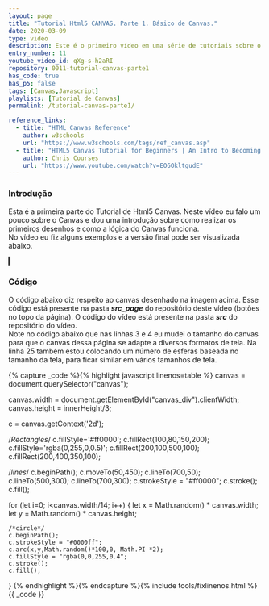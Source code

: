 ```yaml
---
layout: page
title: "Tutorial Html5 CANVAS. Parte 1. Básico de Canvas."
date: 2020-03-09
type: video
description: Este é o primeiro vídeo em uma série de tutoriais sobre o Canvas. Nesta parte 1 tratamos inicialmente de imagens estáticas.
entry_number: 11
youtube_video_id: qXg-s-h2aRI
repository: 0011-tutorial-canvas-parte1
has_code: true
has_p5: false
tags: [Canvas,Javascript]
playlists: [Tutorial de Canvas]
permalink: /tutorial-canvas-parte1/

reference_links:
  - title: "HTML Canvas Reference"
    author: w3schools
    url: "https://www.w3schools.com/tags/ref_canvas.asp"
  - title: "HTML5 Canvas Tutorial for Beginners | An Intro to Becoming a Pro - Ep. 1"
    author: Chris Courses
    url: "https://www.youtube.com/watch?v=EO6OkltgudE"
---
```


<style>
    canvas {
        border: 1px solid black;
    }
</style>

### Introdução
Esta é a primeira parte do Tutorial de Html5 Canvas. Neste vídeo eu falo um pouco sobre o Canvas e dou uma introdução sobre como realizar os primeiros desenhos e como a lógica do Canvas funciona.  
No vídeo eu fiz alguns exemplos e a versão final pode ser visualizada abaixo.

<div id="canvas_div">
<canvas></canvas>
</div>

### Código

O código abaixo diz respeito ao canvas desenhado na imagem acima. Esse código está presente na pasta ***src_page*** do repositório deste vídeo (botões no topo da página). O código do vídeo está presente na pasta ***src*** do repositório do vídeo.  
Note no código abaixo que nas linhas 3 e 4 eu mudei o tamanho do canvas para que o canvas dessa página se adapte a diversos formatos de tela. Na linha 25 também estou colocando um número de esferas baseada no tamanho da tela, para ficar similar em vários tamanhos de tela.

{% capture _code %}{% highlight javascript linenos=table %}
canvas = document.querySelector("canvas");

canvas.width = document.getElementById("canvas_div").clientWidth;
canvas.height = innerHeight/3;

c = canvas.getContext('2d');

/*Rectangles*/
c.fillStyle='#ff0000';
c.fillRect(100,80,150,200);
c.fillStyle='rgba(0,255,0,0.5)';
c.fillRect(200,100,500,100);
c.fillRect(200,400,350,100);

/*lines*/
c.beginPath();
c.moveTo(50,450);
c.lineTo(700,50);
c.lineTo(500,300);
c.lineTo(700,300);
c.strokeStyle = "#ff0000";
c.stroke();
c.fill();

for (let i=0; i<canvas.width/14; i++) {
    let x = Math.random() * canvas.width;
    let y = Math.random() * canvas.height;

    /*circle*/
    c.beginPath();
    c.strokeStyle = "#0000ff";
    c.arc(x,y,Math.random()*100,0, Math.PI *2);
    c.fillStyle = "rgba(0,0,255,0.4";
    c.stroke();
    c.fill();
}
{% endhighlight %}{% endcapture %}{% include tools/fixlinenos.html %}
{{ _code }}

<script src="/pages_data/0011-tutorial-canvas-parte1/src_page/canvas.js">
